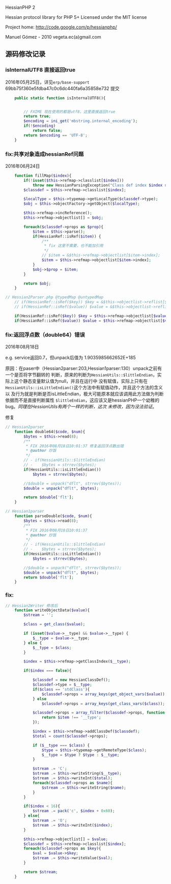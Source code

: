 
HessianPHP 2

Hessian protocol library for PHP 5+
Licensed under the MIT license

Project home: http://code.google.com/p/hessianphp/

Manuel Gómez - 2010
vegeta.ec(a)gmail.com


## 源码修改记录


### isInternalUTF8 直接返回true
2016年05月25日，详见`erp/base-support` 69bb75f360e5fdba47c0c6dc440fa6a35858e732 提交
```php
    public static function isInternalUTF8(){


        // FXIME 现在使用的都是utf8，这里直接返回true
        return true;
        $encoding = ini_get('mbstring.internal_encoding');
        if(!$encoding)
            return false;
        return $encoding == 'UTF-8';
    }
```


### fix:共享对象造成hessianRef问题
2016年06月24日
```php
    function fillMap($index){
        if(!isset($this->refmap->classlist[$index]))
            throw new HessianParsingException("Class def index $index not found");
        $classdef = $this->refmap->classlist[$index];

        $localType = $this->typemap->getLocalType($classdef->type);
        $obj = $this->objectFactory->getObject($localType);

        $this->refmap->incReference();
        $this->refmap->objectlist[] = $obj;

        foreach($classdef->props as $prop){
            $item = $this->parse();
            if(HessianRef::isRef($item)) {
                /**
                 * fix 这里不需要，也不能加引用
                 */
                // $item = &$this->refmap->objectlist[$item->index];
                $item = $this->refmap->objectlist[$item->index];
            }
            $obj->$prop = $item;
        }

        return $obj;
    }
```

```php
// Hessian2Parser.php @typedMap @untypedMap
    // if(HessianRef::isRef($key)) $key = &$this->objectlist->reflist[$key->index];
    // if(HessianRef::isRef($value)) $value = &$this->objectlist->reflist[$value->index];

    if(HessianRef::isRef($key)) $key = $this->refmap->objectlist[$value->index] ;
    if(HessianRef::isRef($value)) $value = $this->refmap->objectlist[$value->index] ;
```


### fix:返回浮点数（double64）错误
2016年08月18日

e.g. service返回0.7，但unpack后值为 1.9035985662652E+185

原因：在paser中（Hessian2parser:203,Hessian1parser:130）unpack之前有一个是否将字节翻转的
判断，原来的判断为`HessianUtils::$littleEndian`，实际上这个静态变量默认值为null，并且在运行中
没有赋值，实际上只有在`HessianUtils::isLittleEndian()`这个方法中有赋值动作，并且这个方法的含义以
及行为就是判断是否isLittleEndian，极大可能原本就应该调用此方法做为判断依据而不是直接判断属性
`$littleEndian`，这应该又是hessianPHP一个幼稚的bug。*同理在HessianUtils有两个一样的判断，这次
未修改，因为没法验证*。

修复

```php
// Hessian2parser
    function double64($code, $num){
        $bytes = $this->read(8);
        /**
         * FIX 2016年08月18日10:01:37 修复返回浮点数出错
         * @author 炒饭
         */
        // - if(HessianUtils::$littleEndian)
        // -    $bytes = strrev($bytes);
        if(HessianUtils::isLittleEndian())
            $bytes = strrev($bytes);

        //$double = unpack("dflt", strrev($bytes));
        $double = unpack("dflt", $bytes);

        return $double['flt'];
    }
```

```php
// Hessian1parser
    function parseDouble($code, $num){
        $bytes = $this->read(8);
        /**
         * FIX 2016年08月18日10:01:37
         * @author 炒饭
         */
        // - if(HessianUtils::$littleEndian)
        // -    $bytes = strrev($bytes);
        if(HessianUtils::isLittleEndian())
            $bytes = strrev($bytes);

        //$double = unpack("dflt", strrev($bytes));
        $double = unpack("dflt", $bytes);
        return $double['flt'];
    }
```

### fix:
```php
// Hessian2Writer 修改后
    function writeObjectData($value){
        $stream = '';

        $class = get_class($value);

        if (isset($value->__type) && $value->__type) {
            $__type = $value->__type;
        } else {
            $__type = $class;
        }

        $index = $this->refmap->getClassIndex($__type);

        if($index === false){

            $classdef = new HessianClassDef();
            $classdef->type = $__type;
            if($class == 'stdClass'){
                $classdef->props = array_keys(get_object_vars($value));
            } else
                $classdef->props = array_keys(get_class_vars($class));

            $classdef->props = array_filter($classdef->props, function($item) {
                return $item !== '__type';
            });

            $index = $this->refmap->addClassDef($classdef);
            $total = count($classdef->props);

            if ($__type === $class) {
                $type = $this->typemap->getRemoteType($class);
                $__type = $type ? $type : $__type;
            }

            $stream .= 'C';
            $stream .= $this->writeString($__type);
            $stream .= $this->writeInt($total);
            foreach($classdef->props as $name){
                $stream .= $this->writeString($name);
            }
        }

        if($index < 16){
            $stream .= pack('c', $index + 0x60);
        } else{
            $stream .= 'O';
            $stream .= $this->writeInt($index);
        }

        $this->refmap->objectlist[] = $value;
        $classdef = $this->refmap->classlist[$index];
        foreach($classdef->props as $key){
            $val = $value->$key;
            $stream .= $this->writeValue($val);
        }

        return $stream;
    }
```

